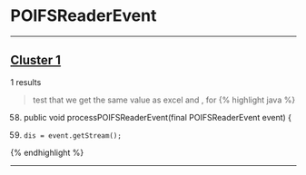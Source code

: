 # POIFSReaderEvent

***

## [Cluster 1](./1)
1 results
> test that we get the same value as excel and , for 
{% highlight java %}
58. public void processPOIFSReaderEvent(final POIFSReaderEvent event) {
63.     dis = event.getStream();
{% endhighlight %}

***

